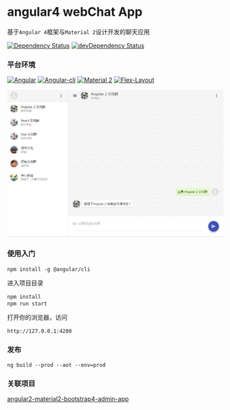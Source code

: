 # angular4 webChat App

基于`Angular 4`框架与`Material 2`设计开发的聊天应用

[![Dependency Status](https://img.shields.io/david/stbui/angular2-material2-chat-web-app.svg?style=flat-square)](https://david-dm.org/stbui/angular2-material2-chat-web-app)
[![devDependency Status](https://img.shields.io/david/stbui/angular2-material2-chat-web-app.svg?style=flat-square)](https://david-dm.org/stbui/angular2-material2-chat-web-app?type=dev)


### 平台环境

[![Angular](https://img.shields.io/badge/Angular%202-4.0.0-brightgreen.svg?style=flat-square)](https://github.com/angular/angular)
[![Angular-cli](https://img.shields.io/badge/Angular.cli-1.1.2-brightgreen.svg?style=square)](https://github.com/angular/angular-cli)
[![Material 2](https://img.shields.io/badge/Material%202-2.0.0%20beta.6-brightgreen.svg?style=square)](https://github.com/angular/material2)
[![Flex-Layout](https://img.shields.io/badge/Flex.Layout-2.0.0%20beta.8-brightgreen.svg?style=square)](https://github.com/angular/flex-layout)

![demo image](src/assets/img/demo/1.jpg)


### 使用入门

```
npm install -g @angular/cli
```

进入项目目录
```
npm install
npm run start
```
打开你的浏览器，访问
```
http://127.0.0.1:4200
```


### 发布

```
ng build --prod --aot --env=prod
```


### 关联项目

[angular2-material2-bootstrap4-admin-app](https://github.com/stbui/angular2-material2-bootstrap4-admin-app.git)
